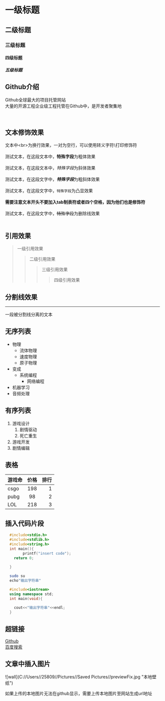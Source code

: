 # 一级标题
## 二级标题
### 三级标题
#### 四级标题
##### 五级标题

## Github介绍 

   Github全球最大的项目托管网站<br>大量的开源工程企业级工程托管在Github中，是开发者聚集地 

​    

## 文本修饰效果 

  文本中\<br\>为换行效果，一对为空行，可以使用转义字符\\打印修饰符<br><br>
  测试文本，在这段文本中，**特殊字段**为粗体效果<br><br>
  测试文本，在这段文本中，*特殊字段*为斜体效果<br><br>
  测试文本，在这段文字中，***特殊字段***为粗斜体效果<br><br>
  测试文本，在这段文字中，`特殊字段`为凸显效果<br><br>
  **需要注意文本开头不要加入tab制表符或者四个空格，因为他们也是修饰符**<br><br>
  测试文本，在这段文字中，~~特殊字段~~为删除线效果<br><br>

## 引用效果

> 一级引用效果
> > 二级引用效果
> > > 三级引用效果
> > >
> > > > 四级引用效果

## 分割线效果<br>

---
 一段被分割线分离的文本

## 无序列表

* 物理
  * 流体物理
  * 速度物理
  * 原子物理
* 变成
  * 系统编程
    * 网络编程
* 机器学习
* 音频处理

## 有序列表
1. 游戏设计
   1. 剧情驱动
   2. 死亡重生
2. 游戏开发
3. 剧情编辑

## 表格
游戏命|价格|排行
--|:--:|--:
csgo|198|1
pubg|98|2
LOL|218|3

## 插入代码片段

``` c
  #include<stdio.h>
  #include<stdlib.h>
  #include<string.h>
  int main(){
        printf("insert code");
	return 0;
   
  }
```

```bash
  sudo su 
  echo"输出字符串"
```

```cpp
  #include<iostream>
  using namespace std;
  int main(void){
    
 	cout<<"输出字符串"<<endl;
  }
```
## 超链接

[Github](https://github.com "跳转到github")<br>
[百度搜索](https://www.baidu.com "跳转到百度")<br>

## 文章中插入图片

![wall](C://Users//25809//Pictures//Saved Pictures//previewFix.jpg "本地壁纸")

如果上传的本地图片无法在github显示，需要上传本地图片至网站生成url地址


